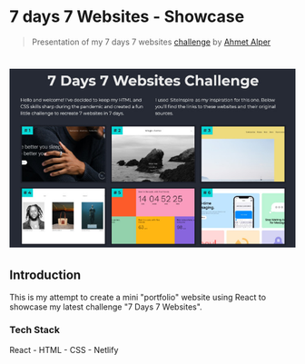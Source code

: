 # 7 days 7 Websites - Showcase
> Presentation of my 7 days 7 websites [challenge](https://github.com/ahmetalpergit/7-days-7-websites/) by [Ahmet Alper](https://github.com/ahmetalpergit)

# ![showcase](public/img/github-preview.jpg)

## Introduction

This is my attempt to create a mini "portfolio" website using React to showcase my latest challenge "7 Days 7 Websites".

### Tech Stack

React - HTML - CSS - Netlify